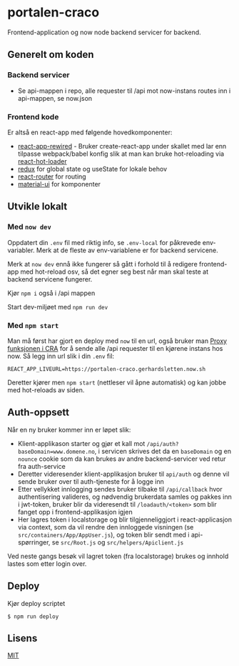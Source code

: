 # portalen-craco

Frontend-application og now node backend servicer for backend.

## Generelt om koden

### Backend servicer

- Se api-mappen i repo, alle requester til /api mot now-instans routes inn i api-mappen, se now.json

### Frontend kode

Er altså en react-app med følgende hovedkomponenter:

- [react-app-rewired](https://github.com/timarney/react-app-rewired) - Bruker create-react-app under skallet med lar enn tilpasse webpack/babel konfig slik at man kan bruke hot-reloading via [react-hot-loader](https://github.com/gaearon/react-hot-loader)
- [redux](https://github.com/reduxjs/redux) for global state og useState for lokale behov
- [react-router](https://github.com/ReactTraining/react-router) for routing
- [material-ui](https://github.com/mui-org/material-ui) for komponenter

## Utvikle lokalt

### Med `now dev`

Oppdatert din `.env` fil med riktig info, se `.env-local` for påkrevede env-variabler. Merk at de fleste av env-variablene er for backend servicene.

Merk at `now dev` ennå ikke fungerer så gått i forhold til å redigere frontend-app med hot-reload osv, så det egner seg best når man skal teste at backend servicene fungerer.

Kjør `npm i` også i /api mappen

Start dev-miljøet med `npm run dev`

### Med `npm start`

Man må først har gjort en deploy med `now` til en url, også bruker man [Proxy funksjonen i CRA](https://create-react-app.dev/docs/proxying-api-requests-in-development) for å sende alle /api requester til en kjørene instans hos now. Så legg inn url slik i din `.env` fil:

```
REACT_APP_LIVEURL=https://portalen-craco.gerhardsletten.now.sh
```

Deretter kjører men `npm start` (nettleser vil åpne automatisk) og kan jobbe med hot-reloads av siden.

## Auth-oppsett

Når en ny bruker kommer inn er løpet slik:

- Klient-applikason starter og gjør et kall mot `/api/auth?baseDomain=www.domene.no`, i servicen skrives det da en `baseDomain` og en `nounce` cookie som da kan brukes av andre backend-servicer ved retur fra auth-service
- Deretter videresender klient-applikasjon bruker til `api/auth` og denne vil sende bruker over til auth-tjeneste for å logge inn
- Etter vellykket innlogging sendes bruker tilbake til `/api/callback` hvor authentisering valideres, og nødvendig brukerdata samles og pakkes inn i jwt-token, bruker blir da videresendt til `/loadauth/<token>` som blir fanget opp i frontend-applikasjon igjen
- Her lagres token i localstorage og blir tilgjenneliggjort i react-applicasjon via context, som da vil rendre den innloggede visningen (se `src/containers/App/AppUser.js`), og token blir sendt med i api-spørringer, se `src/Root.js` og `src/helpers/Apiclient.js`

Ved neste gangs besøk vil lagret token (fra localstorage) brukes og innhold lastes som etter login over.

## Deploy

Kjør deploy scriptet

```
$ npm run deploy
```

## Lisens

[MIT](LICENSE)
